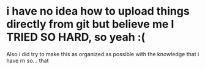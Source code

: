 # i have no idea how to upload things directly from git but believe me I TRIED SO HARD, so yeah :(
Also i did try to make this as organized as possible with the knowledge that i have rn so... that
